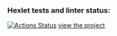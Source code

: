 ### Hexlet tests and linter status:
[![Actions Status](https://github.com/JavaQuaker/java-project-72/actions/workflows/hexlet-check.yml/badge.svg)](https://github.com/JavaQuaker/java-project-72/actions)
[view the project](https://java-project-72-pxf5.onrender.com)
